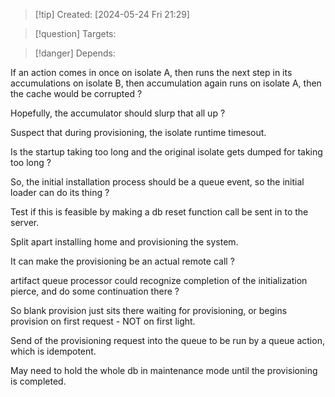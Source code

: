 
>[!tip] Created: [2024-05-24 Fri 21:29]

>[!question] Targets: 

>[!danger] Depends: 

If an action comes in once on isolate A, then runs the next step in its accumulations on isolate B, then accumulation again runs on isolate A, then the cache would be corrupted ?

Hopefully, the accumulator should slurp that all up ?

Suspect that during provisioning, the isolate runtime timesout.

Is the startup taking too long and the original isolate gets dumped for taking too long ?

So, the initial installation process should be a queue event, so the initial loader can do its thing ?

Test if this is feasible by making a db reset function call be sent in to the server.

Split apart installing home and provisioning the system.

It can make the provisioning be an actual remote call ?

artifact queue processor could recognize completion of the initialization pierce, and do some continuation there ?

So blank provision just sits there waiting for provisioning, or begins provision on first request - NOT on first light.

Send of the provisioning request into the queue to be run by a queue action, which is idempotent.

May need to hold the whole db in maintenance mode until the provisioning is completed.